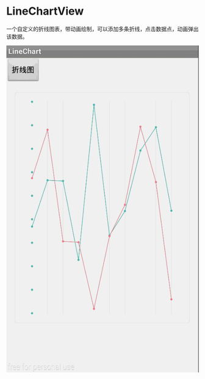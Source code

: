 # LineChartView
一个自定义的折线图表，带动画绘制，可以添加多条折线，点击数据点，动画弹出该数据。

![LineChartView效果图](https://github.com/hubing8658/LineChartView/blob/master/LineChartView%E6%95%88%E6%9E%9C%E5%9B%BE.gif)
